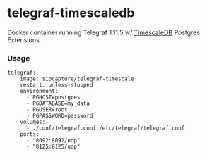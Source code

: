 # telegraf-timescaledb
Docker container running Telegraf 1.11.5 w/ [TimescaleDB](https://github.com/timescale/timescaledb) Postgres Extensions

### Usage
```
telegraf:
    image: sipcapture/telegraf-timescale
    restart: unless-stopped
    environment:
      - PGHOST=postgres
      - PGDATABASE=my_data
      - PGUSER=root
      - PGPASSWORD=password
    volumes:
      - ./conf/telegraf.conf:/etc/telegraf/telegraf.conf
    ports:
      - "8092:8092/udp"
      - "8125:8125/udp"
```
